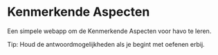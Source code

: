 # Kenmerkende Aspecten

Een simpele webapp om de Kenmerkende Aspecten voor havo te leren.

Tip: Houd de antwoordmogelijkheden als je begint met oefenen erbij.
